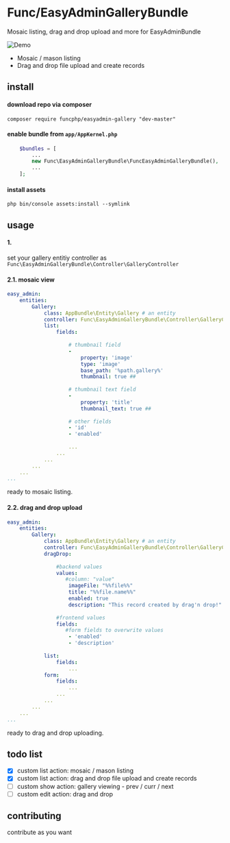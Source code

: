 # Func/EasyAdminGalleryBundle

Mosaic listing, drag and drop upload and more for EasyAdminBundle

![Demo](https://raw.githubusercontent.com/funcphp/EasyAdminGalleryBundle/master/src/Func/EasyAdminGalleryBundle/Resources/doc/preview.gif)

* Mosaic / mason listing
* Drag and drop file upload and create records


## install

#### download repo via composer

    composer require funcphp/easyadmin-gallery "dev-master"

#### enable bundle from `app/AppKernel.php`

```php
    $bundles = [
        ...
        new Func\EasyAdminGalleryBundle\FuncEasyAdminGalleryBundle(),
        ...
    ];
```

#### install assets

    php bin/console assets:install --symlink

## usage

#### 1.

set your gallery entitiy controller as `Func\EasyAdminGalleryBundle\Controller\GalleryController`

#### 2.1. mosaic view

```yml
easy_admin:
    entities:
        Gallery:
            class: AppBundle\Entity\Gallery # an entity
            controller: Func\EasyAdminGalleryBundle\Controller\GalleryController
            list:
                fields:
                    
                    # thumbnail field
                    -
                        property: 'image'
                        type: 'image'
                        base_path: '%path.gallery%'
                        thumbnail: true ##
                    
                    # thumbnail text field
                    -
                        property: 'title'
                        thumbnail_text: true ##
                    
                    # other fields
                    - 'id'
                    - 'enabled'
                    
                    ...
                ...
            ...
        ...
    ...
...
```
ready to mosaic listing.

#### 2.2. drag and drop upload

```yml
easy_admin:
    entities:
        Gallery:
            class: AppBundle\Entity\Gallery # an entity
            controller: Func\EasyAdminGalleryBundle\Controller\GalleryController
            dragDrop:
            
                #backend values
                values:
                   #column: "value"
                    imageFile: "%%file%%"
                    title: "%%file.name%%"
                    enabled: true
                    description: "This record created by drag'n drop!"
                    
                #frontend values
                fields:
                   #form fields to overwrite values
                    - 'enabled'
                    - 'description'
                    
            list:
                fields:
                    ...
            form:
                fields:
                    ...
                ...
            ...
        ...
    ...
...
```
ready to drag and drop uploading.

## todo list

- [x] custom list action: mosaic / mason listing
- [x] custom list action: drag and drop file upload and create records
- [ ] custom show action: gallery viewing - prev / curr / next
- [ ] custom edit action: drag and drop

## contributing

contribute as you want
